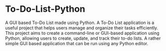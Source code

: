 # To-Do-List-Python
A GUI based To-Do List made using Python.
A To-Do List application is a useful project that helps users manage
and organize their tasks efficiently. This project aims to create a
command-line or GUI-based application using Python, allowing
users to create, update, and track their to-do lists.
A rather simple GUI based application that can be run using any Python editor.
